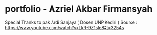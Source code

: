# portfolio - Azriel Akbar Firmansyah
Special Thanks to pak Ardi Sanjaya ( Dosen UNP Kediri ) Source : https://www.youtube.com/watch?v=LkR-9Z1sle8&t=3254s
